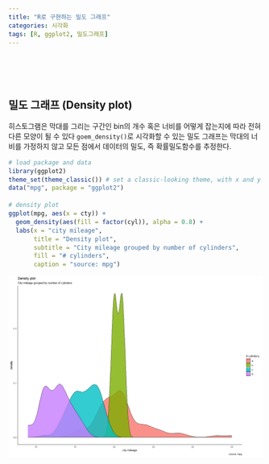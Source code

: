 ```yaml
---
title: "R로 구현하는 밀도 그래프"
categories: 시각화
tags: [R, ggplot2, 밀도그래프]
---
```


<div style="margin-bottom:100px;"></div>

## 밀도 그래프 (Density plot)

히스토그램은 막대를 그리는 구간인 bin의 개수 혹은 너비를 어떻게 잡는지에 따라 전혀 다른 모양이 될 수 있다 `goem_density()`로 시각화할 수 있는 밀도 그래프는 막대의 너비를 가정하지 않고 모든 점에서 데이터의 밀도, 즉 확률밀도함수를 추정한다.

```r
# load package and data
library(ggplot2)
theme_set(theme_classic()) # set a classic-looking theme, with x and y axis lines and no grid lines
data("mpg", package = "ggplot2")

# density plot
ggplot(mpg, aes(x = cty)) + 
  geom_density(aes(fill = factor(cyl)), alpha = 0.8) + 
  labs(x = "city mileage",
       title = "Density plot", 
       subtitle = "City mileage grouped by number of cylinders", 
       fill = "# cylinders",
       caption = "source: mpg")
```

![](/public/img/2022-06-22-visualization-summary/density_plot-1.png)